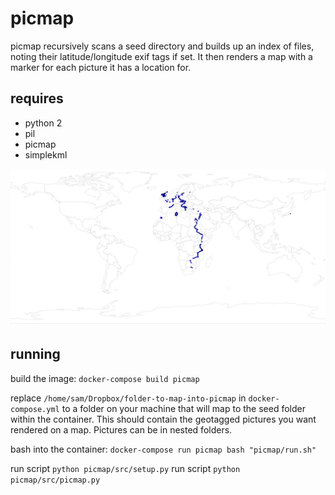 # picmap

picmap recursively scans a seed directory and builds up an index of files, noting their latitude/longitude exif tags if set. It then renders a map with a marker for each picture it has a location for.

## requires

- python 2
- pil
- picmap
- simplekml

[![picmap](https://github.com/samthomson/picmap/blob/master/sample.png?raw=trueg)](https://github.com/samthomson/picmap/blob/master/sample.png?raw=true)


## running

build the image:
`docker-compose build picmap`

replace `/home/sam/Dropbox/folder-to-map-into-picmap` in `docker-compose.yml` to a folder on your machine that will map to the seed folder within the container. This should contain the geotagged pictures you want rendered on a map. Pictures can be in nested folders.

bash into the container:
`docker-compose run picmap bash "picmap/run.sh"`

run script `python picmap/src/setup.py`
run script `python picmap/src/picmap.py`